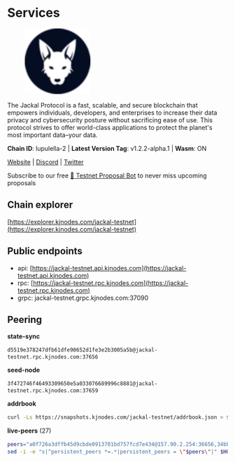 # Services

<figure><img src="https://raw.githubusercontent.com/kj89/cosmos-images/main/logos/jackal.png" width="150" alt=""><figcaption></figcaption></figure>

The Jackal Protocol is a fast, scalable, and secure blockchain that empowers  individuals, developers, and enterprises to increase their data privacy and  cybersecurity posture without sacrificing ease of use. This protocol strives  to offer world-class applications to protect the planet's most important data–your data.

**Chain ID**: lupulella-2 | **Latest Version Tag**: v1.2.2-alpha.1 | **Wasm**: ON

[Website](https://jackalprotocol.com) | [Discord](https://discord.com/invite/5GKym3p6rj) | [Twitter](https://twitter.com/Jackal_Protocol)



Subscribe to our free [🤖 Testnet Proposal Bot](https://t.me/kjnodes_testnet_proposal_bot) to never miss upcoming proposals


## Chain explorer
[https://explorer.kjnodes.com/jackal-testnet](https://explorer.kjnodes.com/jackal-testnet)

## Public endpoints

* api: [https://jackal-testnet.api.kjnodes.com](https://jackal-testnet.api.kjnodes.com)
* rpc: [https://jackal-testnet.rpc.kjnodes.com](https://jackal-testnet.rpc.kjnodes.com)
* grpc: jackal-testnet.grpc.kjnodes.com:37090

## Peering

**state-sync**

```text
d5519e378247dfb61dfe90652d1fe3e2b3005a5b@jackal-testnet.rpc.kjnodes.com:37656
```

**seed-node**

```text
3f472746f46493309650e5a033076689996c8881@jackal-testnet.rpc.kjnodes.com:37659
```

**addrbook**
```bash
curl -Ls https://snapshots.kjnodes.com/jackal-testnet/addrbook.json > $HOME/.canine/config/addrbook.json
```

**live-peers** (27)
```bash
peers="a0f726a3dffb45d9cbde0913701bd757fcd7e434@157.90.2.254:36656,34bb04a3e226493e5d142c74bf78d2ed2803ee9d@213.133.100.172:27464,1b191fb9ef837dec648136097f94925a15dd85ab@213.170.135.20:26516,451622fd913f6119a67f67e65f3ab82c3fbea529@78.107.253.133:32656,fd5b3021fe67406e63c1a3e3e89cb243bc0791c9@65.109.32.174:32656,b549c1092e37db22576e31f19cbec4b1b3b36503@116.202.227.117:37656,5c2a752c9b1952dbed075c56c600c3a79b58c395@195.3.220.57:26906,0394449cab5a29f24dd4f37683d3b7622f27c0fc@65.108.206.118:61156,2ededbdbd98580e22ae8c3676e37b6e1fc1d987b@142.132.248.253:23656,2cdaa56d0778b20be8430069eefeab2138190355@78.46.106.75:37656,9a2c091798681f89b11f8eea370bf9c6284437c5@167.86.115.183:26656,09d9127972ded9e22f9f11833ed7fcfa149cf1fa@65.109.92.240:19126,11b91d243d43e761c96cfbf49f2f2bd06cce2df8@65.109.23.114:17556,3aaeda343f226f9f2f00eeda53a20db438449c8c@89.58.45.204:46656,84af58201840781a0a62449d1dcdb0ad0cf5bdb3@91.223.3.144:26356,e4e93ce4b050c9d821e15b69477f5da706121343@65.109.93.152:31656,80420ad774e622bda8e1dfa9b80da11eee7eed1f@144.126.140.252:29656,4ea723e652f11433734ae2aa6f364ef0510d6636@16.163.74.176:26626,344d9c933f936f79f3d62eff5cd0b82775a79dac@162.19.239.230:26656,3c6d856a429224201d78c7f28026874d10a27f57@5.75.227.78:26656,f3e70d3de1974208af04dac6fabd657ab4abf0ff@65.108.75.107:24656,d3677c7a3f9ef42d5ba213ae84c4c5749f4ee787@44.204.38.21:26656,423f6f98982a368956de9bec807b8fa1ee9c099b@65.108.98.41:37656,d5519e378247dfb61dfe90652d1fe3e2b3005a5b@65.109.68.190:37656,ff5171d91cb033670238998dc84bdf69468bb053@51.89.232.234:27686,ec78732a7d5bdc1e27e8d7ac1bffe3881c9fb271@65.108.226.183:17556,8a11570dbaa0f4d98ca2ef0ad117e9c1154d81b9@65.108.230.113:19126"
sed -i -e "s|^persistent_peers *=.*|persistent_peers = \"$peers\"|" $HOME/.canine/config/config.toml
```
